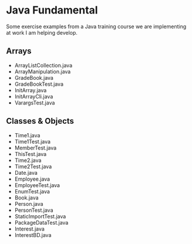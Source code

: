 # Java Fundamental
Some exercise examples from a Java training course we are implementing at work I am helping develop.

## Arrays

- ArrayListCollection.java
- ArrayManipulation.java
- GradeBook.java
- GradeBookTest.java
- InitArray.java
- InitArrayCli.java
- VarargsTest.java

## Classes & Objects

- Time1.java
- Time1Test.java
- MemberTest.java
- ThisTest.java
- Time2.java
- Time2Test.java
- Date.java
- Employee.java
- EmployeeTest.java
- EnumTest.java
- Book.java
- Person.java
- PersonTest.java
- StaticImportTest.java
- PackageDataTest.java
- Interest.java
- InterestBD.java